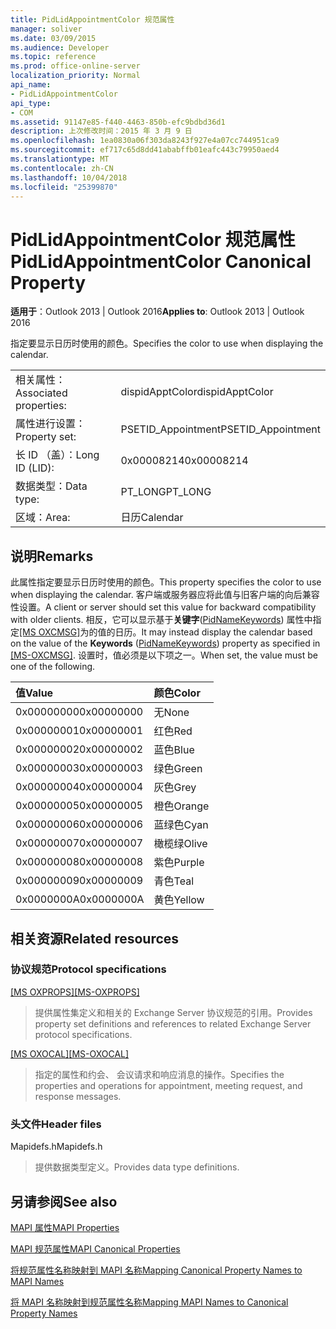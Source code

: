 ```yaml
---
title: PidLidAppointmentColor 规范属性
manager: soliver
ms.date: 03/09/2015
ms.audience: Developer
ms.topic: reference
ms.prod: office-online-server
localization_priority: Normal
api_name:
- PidLidAppointmentColor
api_type:
- COM
ms.assetid: 91147e85-f440-4463-850b-efc9bdbd36d1
description: 上次修改时间：2015 年 3 月 9 日
ms.openlocfilehash: 1ea0830a06f303da8243f927e4a07cc744951ca9
ms.sourcegitcommit: ef717c65d8dd41ababffb01eafc443c79950aed4
ms.translationtype: MT
ms.contentlocale: zh-CN
ms.lasthandoff: 10/04/2018
ms.locfileid: "25399870"
---
```

# <a name="pidlidappointmentcolor-canonical-property"></a><span data-ttu-id="cef39-103">PidLidAppointmentColor 规范属性</span><span class="sxs-lookup"><span data-stu-id="cef39-103">PidLidAppointmentColor Canonical Property</span></span>

  
  
<span data-ttu-id="cef39-104">**适用于**：Outlook 2013 | Outlook 2016</span><span class="sxs-lookup"><span data-stu-id="cef39-104">**Applies to**: Outlook 2013 | Outlook 2016</span></span> 
  
<span data-ttu-id="cef39-105">指定要显示日历时使用的颜色。</span><span class="sxs-lookup"><span data-stu-id="cef39-105">Specifies the color to use when displaying the calendar.</span></span>
  
|||
|:-----|:-----|
|<span data-ttu-id="cef39-106">相关属性：</span><span class="sxs-lookup"><span data-stu-id="cef39-106">Associated properties:</span></span>  <br/> |<span data-ttu-id="cef39-107">dispidApptColor</span><span class="sxs-lookup"><span data-stu-id="cef39-107">dispidApptColor</span></span>  <br/> |
|<span data-ttu-id="cef39-108">属性进行设置：</span><span class="sxs-lookup"><span data-stu-id="cef39-108">Property set:</span></span>  <br/> |<span data-ttu-id="cef39-109">PSETID_Appointment</span><span class="sxs-lookup"><span data-stu-id="cef39-109">PSETID_Appointment</span></span>  <br/> |
|<span data-ttu-id="cef39-110">长 ID （盖）：</span><span class="sxs-lookup"><span data-stu-id="cef39-110">Long ID (LID):</span></span>  <br/> |<span data-ttu-id="cef39-111">0x00008214</span><span class="sxs-lookup"><span data-stu-id="cef39-111">0x00008214</span></span>  <br/> |
|<span data-ttu-id="cef39-112">数据类型：</span><span class="sxs-lookup"><span data-stu-id="cef39-112">Data type:</span></span>  <br/> |<span data-ttu-id="cef39-113">PT_LONG</span><span class="sxs-lookup"><span data-stu-id="cef39-113">PT_LONG</span></span>  <br/> |
|<span data-ttu-id="cef39-114">区域：</span><span class="sxs-lookup"><span data-stu-id="cef39-114">Area:</span></span>  <br/> |<span data-ttu-id="cef39-115">日历</span><span class="sxs-lookup"><span data-stu-id="cef39-115">Calendar</span></span>  <br/> |
   
## <a name="remarks"></a><span data-ttu-id="cef39-116">说明</span><span class="sxs-lookup"><span data-stu-id="cef39-116">Remarks</span></span>

<span data-ttu-id="cef39-117">此属性指定要显示日历时使用的颜色。</span><span class="sxs-lookup"><span data-stu-id="cef39-117">This property specifies the color to use when displaying the calendar.</span></span> <span data-ttu-id="cef39-118">客户端或服务器应将此值与旧客户端的向后兼容性设置。</span><span class="sxs-lookup"><span data-stu-id="cef39-118">A client or server should set this value for backward compatibility with older clients.</span></span> <span data-ttu-id="cef39-119">相反，它可以显示基于**关键字**([PidNameKeywords](pidnamekeywords-canonical-property.md)) 属性中指定[[MS OXCMSG]](https://msdn.microsoft.com/library/7fd7ec40-deec-4c06-9493-1bc06b349682%28Office.15%29.aspx)为的值的日历。</span><span class="sxs-lookup"><span data-stu-id="cef39-119">It may instead display the calendar based on the value of the **Keywords** ([PidNameKeywords](pidnamekeywords-canonical-property.md)) property as specified in [[MS-OXCMSG]](https://msdn.microsoft.com/library/7fd7ec40-deec-4c06-9493-1bc06b349682%28Office.15%29.aspx).</span></span> <span data-ttu-id="cef39-120">设置时，值必须是以下项之一。</span><span class="sxs-lookup"><span data-stu-id="cef39-120">When set, the value must be one of the following.</span></span>
  
|<span data-ttu-id="cef39-121">**值**</span><span class="sxs-lookup"><span data-stu-id="cef39-121">**Value**</span></span>|<span data-ttu-id="cef39-122">**颜色**</span><span class="sxs-lookup"><span data-stu-id="cef39-122">**Color**</span></span>|
|:-----|:-----|
|<span data-ttu-id="cef39-123">0x00000000</span><span class="sxs-lookup"><span data-stu-id="cef39-123">0x00000000</span></span>  <br/> |<span data-ttu-id="cef39-124">无</span><span class="sxs-lookup"><span data-stu-id="cef39-124">None</span></span>  <br/> |
|<span data-ttu-id="cef39-125">0x00000001</span><span class="sxs-lookup"><span data-stu-id="cef39-125">0x00000001</span></span>  <br/> |<span data-ttu-id="cef39-126">红色</span><span class="sxs-lookup"><span data-stu-id="cef39-126">Red</span></span>  <br/> |
|<span data-ttu-id="cef39-127">0x00000002</span><span class="sxs-lookup"><span data-stu-id="cef39-127">0x00000002</span></span>  <br/> |<span data-ttu-id="cef39-128">蓝色</span><span class="sxs-lookup"><span data-stu-id="cef39-128">Blue</span></span>  <br/> |
|<span data-ttu-id="cef39-129">0x00000003</span><span class="sxs-lookup"><span data-stu-id="cef39-129">0x00000003</span></span>  <br/> |<span data-ttu-id="cef39-130">绿色</span><span class="sxs-lookup"><span data-stu-id="cef39-130">Green</span></span>  <br/> |
|<span data-ttu-id="cef39-131">0x00000004</span><span class="sxs-lookup"><span data-stu-id="cef39-131">0x00000004</span></span>  <br/> |<span data-ttu-id="cef39-132">灰色</span><span class="sxs-lookup"><span data-stu-id="cef39-132">Grey</span></span>  <br/> |
|<span data-ttu-id="cef39-133">0x00000005</span><span class="sxs-lookup"><span data-stu-id="cef39-133">0x00000005</span></span>  <br/> |<span data-ttu-id="cef39-134">橙色</span><span class="sxs-lookup"><span data-stu-id="cef39-134">Orange</span></span>  <br/> |
|<span data-ttu-id="cef39-135">0x00000006</span><span class="sxs-lookup"><span data-stu-id="cef39-135">0x00000006</span></span>  <br/> |<span data-ttu-id="cef39-136">蓝绿色</span><span class="sxs-lookup"><span data-stu-id="cef39-136">Cyan</span></span>  <br/> |
|<span data-ttu-id="cef39-137">0x00000007</span><span class="sxs-lookup"><span data-stu-id="cef39-137">0x00000007</span></span>  <br/> |<span data-ttu-id="cef39-138">橄榄绿</span><span class="sxs-lookup"><span data-stu-id="cef39-138">Olive</span></span>  <br/> |
|<span data-ttu-id="cef39-139">0x00000008</span><span class="sxs-lookup"><span data-stu-id="cef39-139">0x00000008</span></span>  <br/> |<span data-ttu-id="cef39-140">紫色</span><span class="sxs-lookup"><span data-stu-id="cef39-140">Purple</span></span>  <br/> |
|<span data-ttu-id="cef39-141">0x00000009</span><span class="sxs-lookup"><span data-stu-id="cef39-141">0x00000009</span></span>  <br/> |<span data-ttu-id="cef39-142">青色</span><span class="sxs-lookup"><span data-stu-id="cef39-142">Teal</span></span>  <br/> |
|<span data-ttu-id="cef39-143">0x0000000A</span><span class="sxs-lookup"><span data-stu-id="cef39-143">0x0000000A</span></span>  <br/> |<span data-ttu-id="cef39-144">黄色</span><span class="sxs-lookup"><span data-stu-id="cef39-144">Yellow</span></span>  <br/> |
   
## <a name="related-resources"></a><span data-ttu-id="cef39-145">相关资源</span><span class="sxs-lookup"><span data-stu-id="cef39-145">Related resources</span></span>

### <a name="protocol-specifications"></a><span data-ttu-id="cef39-146">协议规范</span><span class="sxs-lookup"><span data-stu-id="cef39-146">Protocol specifications</span></span>

<span data-ttu-id="cef39-147">[[MS OXPROPS]](https://msdn.microsoft.com/library/f6ab1613-aefe-447d-a49c-18217230b148%28Office.15%29.aspx)</span><span class="sxs-lookup"><span data-stu-id="cef39-147">[[MS-OXPROPS]](https://msdn.microsoft.com/library/f6ab1613-aefe-447d-a49c-18217230b148%28Office.15%29.aspx)</span></span>
  
> <span data-ttu-id="cef39-148">提供属性集定义和相关的 Exchange Server 协议规范的引用。</span><span class="sxs-lookup"><span data-stu-id="cef39-148">Provides property set definitions and references to related Exchange Server protocol specifications.</span></span>
    
<span data-ttu-id="cef39-149">[[MS OXOCAL]](https://msdn.microsoft.com/library/09861fde-c8e4-4028-9346-e7c214cfdba1%28Office.15%29.aspx)</span><span class="sxs-lookup"><span data-stu-id="cef39-149">[[MS-OXOCAL]](https://msdn.microsoft.com/library/09861fde-c8e4-4028-9346-e7c214cfdba1%28Office.15%29.aspx)</span></span>
  
> <span data-ttu-id="cef39-150">指定的属性和约会、 会议请求和响应消息的操作。</span><span class="sxs-lookup"><span data-stu-id="cef39-150">Specifies the properties and operations for appointment, meeting request, and response messages.</span></span>
    
### <a name="header-files"></a><span data-ttu-id="cef39-151">头文件</span><span class="sxs-lookup"><span data-stu-id="cef39-151">Header files</span></span>

<span data-ttu-id="cef39-152">Mapidefs.h</span><span class="sxs-lookup"><span data-stu-id="cef39-152">Mapidefs.h</span></span>
  
> <span data-ttu-id="cef39-153">提供数据类型定义。</span><span class="sxs-lookup"><span data-stu-id="cef39-153">Provides data type definitions.</span></span>
    
## <a name="see-also"></a><span data-ttu-id="cef39-154">另请参阅</span><span class="sxs-lookup"><span data-stu-id="cef39-154">See also</span></span>



[<span data-ttu-id="cef39-155">MAPI 属性</span><span class="sxs-lookup"><span data-stu-id="cef39-155">MAPI Properties</span></span>](mapi-properties.md)
  
[<span data-ttu-id="cef39-156">MAPI 规范属性</span><span class="sxs-lookup"><span data-stu-id="cef39-156">MAPI Canonical Properties</span></span>](mapi-canonical-properties.md)
  
[<span data-ttu-id="cef39-157">将规范属性名称映射到 MAPI 名称</span><span class="sxs-lookup"><span data-stu-id="cef39-157">Mapping Canonical Property Names to MAPI Names</span></span>](mapping-canonical-property-names-to-mapi-names.md)
  
[<span data-ttu-id="cef39-158">将 MAPI 名称映射到规范属性名称</span><span class="sxs-lookup"><span data-stu-id="cef39-158">Mapping MAPI Names to Canonical Property Names</span></span>](mapping-mapi-names-to-canonical-property-names.md)

